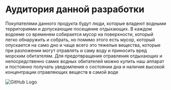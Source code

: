 # Аудитория данной разработки

Покупателями данного продукта будут люди, которые владеют водными территориями и допускающие посещение отдыхающих. В каждом водоеме со временем собирается мусор на поверхности, который легко обнаружить и собрать, но помимо этого есть мусор, который опускается на само дно и чаще всего это тяжелые вещества, которые при разложении могут отравлять и саму воду и приносить вред морским обитателям. Для предотвращения отравления отдыхающих и непосредственно самих водных обитателей можно купить наш аппарат и постоянно получать уведомления о состоянии дна и наличия высокой концентрации отравляющих веществ в самой воде

![GitHub Logo](https://www.life-in-travels.ru/wp-content/uploads/2019/02/%D0%9F%D0%BB%D1%8F%D0%B6%D0%B8-%D0%9A%D0%B8%D0%BF%D1%80%D0%B0-Makronissos-Beach.jpg)
